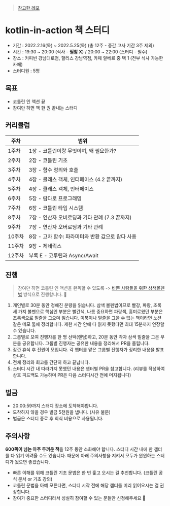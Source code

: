> [참고한 레포](https://github.com/Meet-Coder-Study/kotlin-in-action)

# kotlin-in-action 책 스터디
- 기간 : 2022.2.16(목) ~ 2022.5.25(목) (총 12주 - 중간 고사 기간 3주 제외)
- 시간 : 19:30 ~ 20:00 (식사 - **필참 X**) / 20:00 ~ 22:00 (스터디 - 필수)
- 장소 : 커피빈 강남대로점, 할리스 강남역점, 카페 알베르 중 택 1 (전부 식사 가능한 카페)
- 스터디원 : 5명

## 목표
- 코틀린 인 액션 끝
- 참여만 하면 책 한 권 끝내는 스터디

## 커리큘럼
| 주차 | 범위 |
| --- | --- |
| 1주차 | 1장 - 코틀린이랑 무엇이며, 왜 필요한가? |
| 2주차  | 2장 - 코틀린 기초 |  
| 3주차 | 3장 - 함수 정의와 호출 |
| 4주차 | 4장 - 클래스 객체, 인터페이스 (4.2 끝까지)   | 
| 5주차 | 4장 - 클래스 객체, 인터페이스 |
| 6주차 | 5장 - 람다로 프로그래밍 |
| 7주차 | 6장 - 코틀린 타입 시스템 |   
| 8주차 | 7장 - 연산자 오버로딩과 기타 관례 (7.3 끝까지) |  
| 9주차 | 7장 - 연산자 오버로딩과 기타 관례 | 
| 10주차 | 8장 - 고차 함수: 파라미터와 반환 값으로 람다 사용 | 
| 11주차 | 9장 - 제네릭스 | 
| 12주차 | 부록 E - 코루틴과 Async/Await | 

## 진행
> 참여만 하면 코틀린 인 액션을 완독할 수 있도록 -> [바쁜 사람들을 위한 삼색볼펜법](http://egloos.zum.com/agile/v/3684946) 방식으로 진행합니다. 💪   


1. 개인별로 30분 동안 정해진 분량을 읽습니다. 삼색 볼펜법이므로 빨강, 파랑, 초록 세 가지 볼펜으로 핵심인 부분은 빨간색, 나름 중요하면 파랑색, 흥미로웠던 부분은 초록색으로 밑줄을 그으며 읽습니다. 이북이나 밑줄을 그을 수 없는 책이라면 노션 같은 메모 툴에 정리합니다. 제한 시간 안에 다 읽지 못했다면 최대 15분까지 연장할 수 있습니다.
2. 그룹별로 모여 진행자를 한 명 선택(랜덤)하고, 20분 동안 각자 삼색 밑줄을 그은 부분을 공유합니다. 그룹별 진행자는 공유한 내용을 정리해서 PR을 올립니다. 
3. 잠깐 휴식 후 전원이 모입니다. 각 챕터를 맡은 그룹별 진행자가 정리한 내용을 발표합니다.
4. 전체 정리와 회고를 간단히 하고 끝납니다.
5. 스터디 시간 내 따라가지 못했던 내용은 챕터별 PR을 참고합니다. (리뷰를 작성하여 상호 피드백도 가능하며 PR은 다음 스터디시간 전에 머지됩니다)

## 벌금
- 20:00:59까지 스터디 장소에 도착해야합니다.
- 도착하지 않을 경우 벌금 5천원을 냅니다. (사유 불문)
- 벌금은 스터디 종료 후 회식 비용으로 사용됩니다.

## 주의사항
**600쪽이 넘는 아주 두꺼운 책**을 12주 동안 소화해야 합니다. 스터디 시간 내에 한 챕터를 다 읽기 어려울 수도 있습니다. 
때문에 아래 주의사항을 지켜서 모두가 윈윈하는 스터디가 됬으면 좋겠습니다.
- 빠른 이해를 위해 코틀린 기초 문법은 한 번 훑고 오시는 걸 추천합니다. (코틀린 공식 문서 or 기초 강의)
- 코틀린 문법을 아예 모른다면, 스터디 시작 전에 해당 챕터를 미리 읽어오시는 걸 권장합니다.
- 참여가 중요한 스터디라서 성실히 참여할 수 있는 분들만 신청해주세요 🙏
